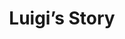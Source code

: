 --- 
layout: case-study
permalink: "/modules/person-centered-care/luigi/"
video: CaseStudy3.mp4
title: Luigi’s Story

background:
  - title: Background
    image: luigi/1.png
    text: Luigi is an 82 year old man from Italy who came to Canada in his early 20’s with his wife of 57 years, Rosa. They have 4 adult children and 12 grandchildren, most of them living locally. Luigi is a retired, previously self-employed, bricklayer who enjoys spending time with his garden as well as making wine from the grapes he grows.  Luigi has an active social life visiting friends and family.  Luigi and Rosa would attend their local community center twice weekly to swim. On Sunday’s they would attend church services followed by having family and friends over for dinner.
  - title: Diagnosis
    image: luigi/2.png
    text: Luigi has COPD, GERD, HTN, CAD, high cholesterol, PVD, cataract surgery to both eyes, stage C heart failure and type 2 diabetes which has led to frequent hospitalizations over the past four years. Most recently he suffered from a right brain CVA resulting in left sided weakness, unclear speech and difficulties swallowing resulting in seven weeks of hospitalization.  Luigi’s medical condition is now stable, and he was discharged home. He is currently total care, and PT has been working with him on strengthening exercises, but progression is slow and he’s losing hope he will be able to work in his garden again.
  - title: Concerns
    image: luigi/3.png
    text: Luigi wants to eat the great food Rosa cooks, but did not pass the swallowing assessment prior to discharge. He currently is receiving nutritional intake via a PEG tube. Luigi is not ambulating so needs a mechanical lift to get into the wheelchair. He is also incontinent of urine and has sensation with his bowels so can use a commode.


supports:  Rosa is worried about caring for Luigi as they live alone and although the family is close; they all work full time and have their own families to care for as well.  Rosa too has been showing signs of forgetfulness. The family was hoping that Luigi could be transferred to a transition facility, but Luigi wanted to go home. Luigi and Rosa own their home but have limited income and not able to pay for private care.  They are currently receiving four hours of home support under long term care with a small daily per diem. Community health workers come to assist in the early in the morning to help with care, at lunch to help get him out of bed, late afternoon to help get him back to bed,  and then in the evening to help settle him at night. 

medications:
  - salbutamol 100 mcg inhalation QID  
  - ipratopium bromide 200 mcg  inhalation BID 
  - Metformin 500 mg BID
  - Pantaloc 40 mg po OD
  - Lasix 40 mg po OD
  - Captopril 12.5 mg po OD
  - Lipitor 40 mg po OD
  - Multivitamins once per day
  - Tylenol as needed


initial-visit: Luigi’s legs are swelling more and he hit his leg on the wheelchair and now has a large open area to his right lower leg. Rosa is feeling overwhelmed with trying to keep track of his blood sugars, medications, and tube feeds. Luigi desperately wants to have something to eat and he admits he has had some pasta. Their children have been taking turns visiting daily and Rosa insists on making dinner for everyone.

reflection:
  - What might you ask Luigi to contribute to your holistic assessment of his health and situation? 
  - How might you engage  with Luigi, Rosa and the adult children to support the care needs they identify?
  - What considerations need to be made with Luigi’s right to live at risk by eating?
  - What are some potential resources or other people that could be accessed to support Luigi?
  - What might be involved in co-creating a care plan for this family? 

---